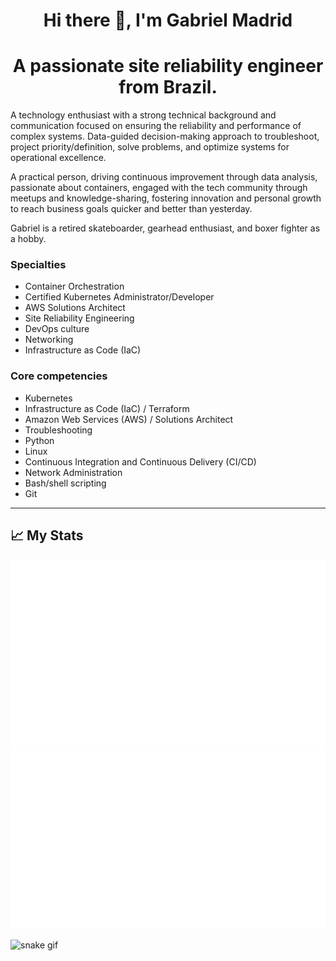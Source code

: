 <h1 align="center">Hi there 👋, I'm Gabriel Madrid</h1>

<h1 align="center">A passionate site reliability engineer from Brazil. </h1>

A technology enthusiast with a strong technical background and communication focused on ensuring the reliability and performance of complex systems. Data-guided decision-making approach to troubleshoot, project priority/definition, solve problems, and optimize systems for operational excellence.

A practical person, driving continuous improvement through data analysis, passionate about containers, engaged with the tech community through meetups and knowledge-sharing, fostering innovation and personal growth to reach business goals quicker and better than yesterday.

Gabriel is a retired skateboarder, gearhead enthusiast, and boxer fighter as a hobby.

### Specialties
- Container Orchestration
- Certified Kubernetes Administrator/Developer
- AWS Solutions Architect
- Site Reliability Engineering
- DevOps culture
- Networking
- Infrastructure as Code (IaC)

### Core competencies
- Kubernetes
- Infrastructure as Code (IaC) / Terraform
- Amazon Web Services (AWS) / Solutions Architect
- Troubleshooting
- Python
- Linux
- Continuous Integration and Continuous Delivery (CI/CD)
- Network Administration
- Bash/shell scripting
- Git

---

## &#x1f4c8; My Stats
![](https://github.com/Gabrielmadrid73/github-stats/blob/master/generated/overview.svg)
![](https://github.com/Gabrielmadrid73/github-stats/blob/master/generated/languages.svg)


![snake gif](https://github.com/Gabrielmadrid73/Gabrielmadrid73/blob/output/github-contribution-grid-snake.svg)